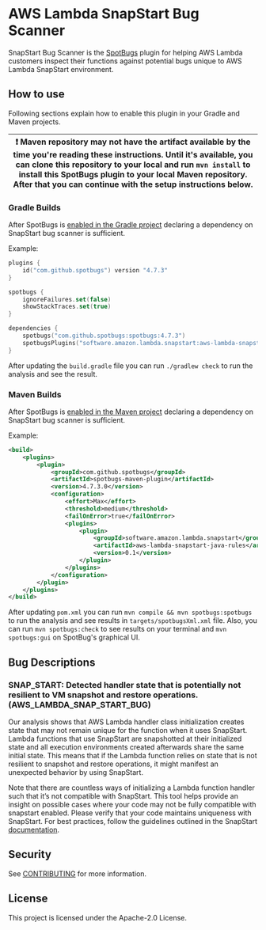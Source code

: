 # AWS Lambda SnapStart Bug Scanner

SnapStart Bug Scanner is the [SpotBugs](https://spotbugs.github.io/) plugin for helping AWS Lambda customers inspect
their functions against potential bugs unique to AWS Lambda SnapStart environment.

## How to use

Following sections explain how to enable this plugin in your Gradle and Maven projects.

| :exclamation:  Maven repository may not have the artifact available by the time you're reading these instructions. Until it's available, you can clone this repository to your local and run `mvn install` to install this SpotBugs plugin to your local Maven repository. After that you can continue with the setup instructions below.|
|-----------------------------------------|

### Gradle Builds

After SpotBugs is [enabled in the Gradle project](https://spotbugs.readthedocs.io/en/latest/gradle.html) declaring a dependency on SnapStart bug scanner is sufficient. 

Example:

```kotlin
plugins {
    id("com.github.spotbugs") version "4.7.3"
}

spotbugs {
    ignoreFailures.set(false)
    showStackTraces.set(true)
}

dependencies {
    spotbugs("com.github.spotbugs:spotbugs:4.7.3")
    spotbugsPlugins("software.amazon.lambda.snapstart:aws-lambda-snapstart-java-rules:0.1")
}
```

After updating the `build.gradle` file you can run `./gradlew check` to run the analysis and see the result.

### Maven Builds

After SpotBugs is [enabled in the Maven project](https://spotbugs.readthedocs.io/en/latest/maven.html) declaring a dependency on SnapStart bug scanner is sufficient.

Example:

```xml
<build>
    <plugins>
        <plugin>
            <groupId>com.github.spotbugs</groupId>
            <artifactId>spotbugs-maven-plugin</artifactId>
            <version>4.7.3.0</version>
            <configuration>
                <effort>Max</effort>
                <threshold>medium</threshold>
                <failOnError>true</failOnError>
                <plugins>
                    <plugin>
                        <groupId>software.amazon.lambda.snapstart</groupId>
                        <artifactId>aws-lambda-snapstart-java-rules</artifactId>
                        <version>0.1</version>
                    </plugin>
                </plugins>
            </configuration>
        </plugin>
    </plugins>
</build>
```

After updating `pom.xml`  you can run `mvn compile && mvn spotbugs:spotbugs` to run the analysis and see results in `targets/spotbugsXml.xml` file. Also, you can run `mvn spotbugs:check` to see results on your terminal and `mvn spotbugs:gui` on SpotBug's graphical UI.

## Bug Descriptions

### SNAP_START: Detected handler state that is potentially not resilient to VM snapshot and restore operations. (AWS_LAMBDA_SNAP_START_BUG)

Our analysis shows that AWS Lambda handler class initialization creates state that may not remain unique for the function 
when it uses SnapStart. Lambda functions that use SnapStart are  snapshotted at their initialized state and all execution 
environments created afterwards share the same initial state. This means that if the Lambda function relies on state that 
is not resilient to snapshot and restore operations, it might manifest an unexpected behavior by using SnapStart.

Note that there are countless ways of initializing a Lambda function handler such that it’s not compatible
with SnapStart. This tool helps provide an insight on possible cases where your code may not be fully compatible with 
snapstart enabled. Please verify that your code maintains uniqueness with SnapStart. For best practices, follow the 
guidelines outlined in the SnapStart [documentation](https://github.com/aws/aws-lambda-snapstart-java-rules/wiki).

## Security

See [CONTRIBUTING](CONTRIBUTING.md#security-issue-notifications) for more information.

## License

This project is licensed under the Apache-2.0 License.

